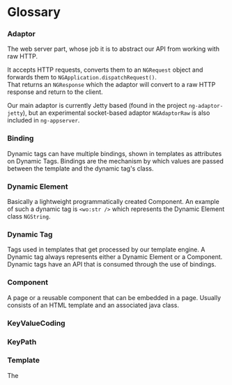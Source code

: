 # Glossary

### Adaptor

The web server part, whose job it is to abstract our API from working with raw HTTP.

It accepts HTTP requests, converts them to an ```NGRequest``` object and forwards them to ```NGApplication.dispatchRequest()```.\
That returns an ```NGResponse``` which the adaptor will convert to a raw HTTP response and return to the client.

Our main adaptor is currently Jetty based (found in the project ```ng-adaptor-jetty```), but an experimental socket-based adaptor ```NGAdaptorRaw``` is also included in ```ng-appserver```.

### Binding

Dynamic tags can have multiple bindings, shown in templates as attributes on Dynamic Tags. Bindings are the mechanism by which values are passed between the template and the dynamic tag's class.

### Dynamic Element

Basically a lightweight programmatically created Component. An example of such a dynamic tag is ```<wo:str />``` which represents the Dynamic Element class ```NGString```.

### Dynamic Tag

Tags used in templates that get processed by our template engine. A Dynamic tag always represents either a Dynamic Element or a Component. Dynamic tags have an API that is consumed through the use of bindings.

### Component

A page or a reusable component that can be embedded in a page. Usually consists of an HTML template and an associated java class.

### KeyValueCoding


### KeyPath


### Template

The 